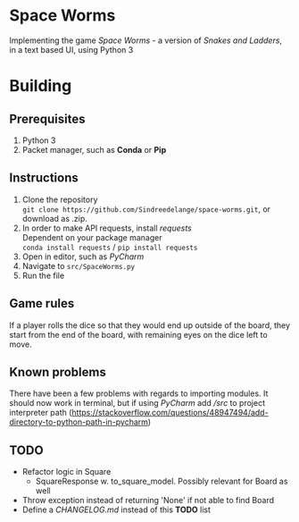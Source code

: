 # Space Worms
Implementing the game *Space Worms* - a version of *Snakes and Ladders*, in a
 text based UI, using Python 3

# Building

## Prerequisites
1. Python 3
2. Packet manager, such as **Conda** or **Pip**

## Instructions
1. Clone the repository <br>
`git clone https://github.com/Sindreedelange/space-worms.git`, or download as .zip. 
2. In order to make API requests, install *requests*
  <br> Dependent on your package manager <br>
  `conda install requests` / `pip install requests` <br>
2. Open in editor, such as *PyCharm*
3. Navigate to `src/SpaceWorms.py`
4. Run the file

## Game rules
If a player rolls the dice so that they would end up outside of the board, they start 
from the end of the board, with remaining eyes on the dice left to move. 

## Known problems
There have been a few problems with regards to importing modules. It should
now work in terminal, but if using *PyCharm* add */src* to project interpreter
path (https://stackoverflow.com/questions/48947494/add-directory-to-python-path-in-pycharm) 

## TODO
- Refactor logic in Square
    - SquareResponse w. to_square_model. Possibly relevant for Board as well
- Throw exception instead of returning 'None' if not able to find Board
- Define a *CHANGELOG.md* instead of this **TODO** list 
